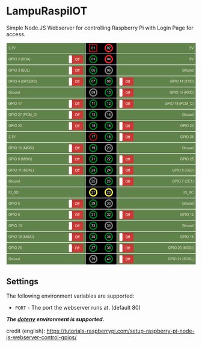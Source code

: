 # LampuRaspiIOT
Simple Node.JS Webserver for controlling Raspberry Pi with Login Page for access.



![Raspberry Pi GPIO GUI](./screenshot.png)

## Settings

The following environment variables are supported:

 - `PORT` - The port the webserver runs at. (default 80)

***The [dotenv](https://github.com/motdotla/dotenv) environment is supported.***

credit (english): https://tutorials-raspberrypi.com/setup-raspberry-pi-node-js-webserver-control-gpios/

